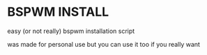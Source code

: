 # BSPWM INSTALL

easy (or not really) bspwm installation script

was made for personal use but you can use it too if you really want
